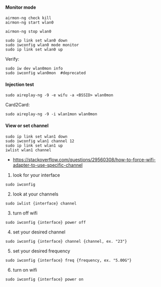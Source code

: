 #### Monitor mode

```
airmon-ng check kill
airmon-ng start wlan0

airmon-ng stop wlan0
```

```
sudo ip link set wlan0 down
sudo iwconfig wlan0 mode monitor
sudo ip link set wlan0 up
```

Verify:
```
sudo iw dev wlan0mon info
sudo iwconfig wlan0mon  #deprecated
```

#### Injection test

```
sudo aireplay-ng -9 -e wifu -a <BSSID> wlan0mon
```
Card2Card:
```
sudo aireplay-ng -9 -i wlan1mon wlan0mon
```

#### View or set channel

```
sudo ip link set wlan1 down
sudo iwconfig wlan1 channel 12
sudo ip link set wlan1 up
iwlist wlan1 channel
```

- https://stackoverflow.com/questions/29560308/how-to-force-wifi-adapter-to-use-specific-channel

1. look for your interface
```
sudo iwconfig
```

2. look at your channels
```
sudo iwlist {interface} channel
```

3. turn off wifi
```
sudo iwconfig {interface} power off
```

4. set your desired channel
```
sudo iwconfig {interface} channel {channel, ex. "23"}
```

5. set your desired frequency
```
sudo iwconfig {interface} freq {frequency, ex. "5.00G"}
```

6. turn on wifi
```
sudo iwconfig {interface} power on
```

